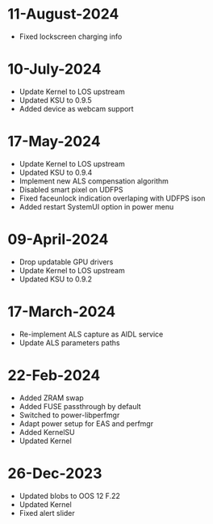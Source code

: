 # 11-August-2024
- Fixed lockscreen charging info

# 10-July-2024
- Update Kernel to LOS upstream
- Updated KSU to 0.9.5
- Added device as webcam support

# 17-May-2024
- Update Kernel to LOS upstream
- Updated KSU to 0.9.4
- Implement new ALS compensation algorithm
- Disabled smart pixel on UDFPS
- Fixed faceunlock indication overlaping with UDFPS ison
- Added restart SystemUI option in power menu

# 09-April-2024
- Drop updatable GPU drivers
- Update Kernel to LOS upstream
- Updated KSU to 0.9.2

# 17-March-2024
- Re-implement ALS capture as AIDL service
- Update ALS parameters paths

# 22-Feb-2024

- Added ZRAM swap
- Added FUSE passthrough by default
- Switched to power-libperfmgr
- Adapt power setup for EAS and perfmgr
- Added KernelSU
- Updated Kernel

# 26-Dec-2023

- Updated blobs to OOS 12 F.22
- Updated Kernel
- Fixed alert slider
